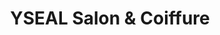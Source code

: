 ---
title: "YSEAL Salon & Coiffure"
url: /gonfreville-lorcher/yseal-salon-et-coiffure/
shop: coiffeur
---
